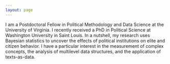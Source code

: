 ```yaml
---
layout: page
---
```


I am a Postdoctoral Fellow in Political Methodology and Data Science at the University of Virginia. I recently received a PhD in Political Science at Washington University in Saint Louis. In a nutshell, my research uses Bayesian statistics to uncover the effects of political institutions on elite and citizen behavior. I have a particular interest in the measurement of complex concepts, the analysis of multilevel data structures, and the application of texts-as-data.





